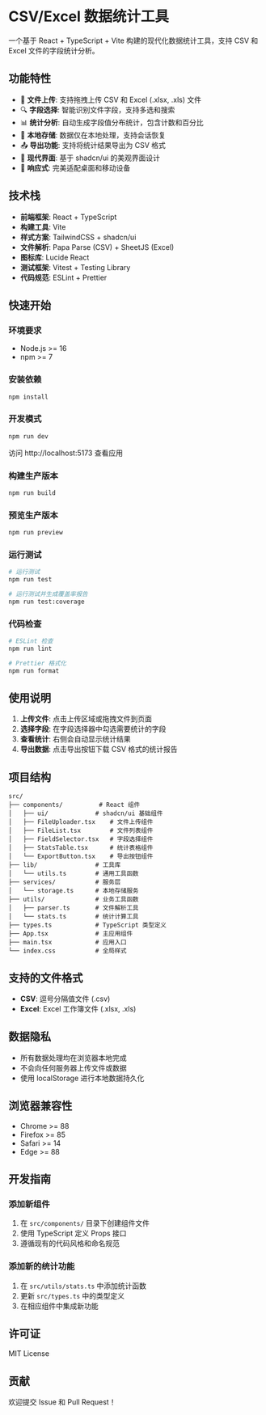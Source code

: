 # CSV/Excel 数据统计工具

一个基于 React + TypeScript + Vite 构建的现代化数据统计工具，支持 CSV 和 Excel 文件的字段统计分析。

## 功能特性

- 📁 **文件上传**: 支持拖拽上传 CSV 和 Excel (.xlsx, .xls) 文件
- 🔍 **字段选择**: 智能识别文件字段，支持多选和搜索
- 📊 **统计分析**: 自动生成字段值分布统计，包含计数和百分比
- 💾 **本地存储**: 数据仅在本地处理，支持会话恢复
- 📤 **导出功能**: 支持将统计结果导出为 CSV 格式
- 🎨 **现代界面**: 基于 shadcn/ui 的美观界面设计
- 📱 **响应式**: 完美适配桌面和移动设备

## 技术栈

- **前端框架**: React + TypeScript
- **构建工具**: Vite
- **样式方案**: TailwindCSS + shadcn/ui
- **文件解析**: Papa Parse (CSV) + SheetJS (Excel)
- **图标库**: Lucide React
- **测试框架**: Vitest + Testing Library
- **代码规范**: ESLint + Prettier

## 快速开始

### 环境要求

- Node.js >= 16
- npm >= 7

### 安装依赖

```bash
npm install
```

### 开发模式

```bash
npm run dev
```

访问 http://localhost:5173 查看应用

### 构建生产版本

```bash
npm run build
```

### 预览生产版本

```bash
npm run preview
```

### 运行测试

```bash
# 运行测试
npm run test

# 运行测试并生成覆盖率报告
npm run test:coverage
```

### 代码检查

```bash
# ESLint 检查
npm run lint

# Prettier 格式化
npm run format
```

## 使用说明

1. **上传文件**: 点击上传区域或拖拽文件到页面
2. **选择字段**: 在字段选择器中勾选需要统计的字段
3. **查看统计**: 右侧会自动显示统计结果
4. **导出数据**: 点击导出按钮下载 CSV 格式的统计报告

## 项目结构

```
src/
├── components/          # React 组件
│   ├── ui/             # shadcn/ui 基础组件
│   ├── FileUploader.tsx    # 文件上传组件
│   ├── FileList.tsx        # 文件列表组件
│   ├── FieldSelector.tsx   # 字段选择组件
│   ├── StatsTable.tsx      # 统计表格组件
│   └── ExportButton.tsx    # 导出按钮组件
├── lib/                # 工具库
│   └── utils.ts        # 通用工具函数
├── services/           # 服务层
│   └── storage.ts      # 本地存储服务
├── utils/              # 业务工具函数
│   ├── parser.ts       # 文件解析工具
│   └── stats.ts        # 统计计算工具
├── types.ts            # TypeScript 类型定义
├── App.tsx             # 主应用组件
├── main.tsx            # 应用入口
└── index.css           # 全局样式
```

## 支持的文件格式

- **CSV**: 逗号分隔值文件 (.csv)
- **Excel**: Excel 工作簿文件 (.xlsx, .xls)

## 数据隐私

- 所有数据处理均在浏览器本地完成
- 不会向任何服务器上传文件或数据
- 使用 localStorage 进行本地数据持久化

## 浏览器兼容性

- Chrome >= 88
- Firefox >= 85
- Safari >= 14
- Edge >= 88

## 开发指南

### 添加新组件

1. 在 `src/components/` 目录下创建组件文件
2. 使用 TypeScript 定义 Props 接口
3. 遵循现有的代码风格和命名规范

### 添加新的统计功能

1. 在 `src/utils/stats.ts` 中添加统计函数
2. 更新 `src/types.ts` 中的类型定义
3. 在相应组件中集成新功能

## 许可证

MIT License

## 贡献

欢迎提交 Issue 和 Pull Request！